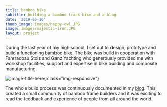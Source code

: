 ```yaml
---
title: bamboo bike
subtitle: building a bamboo track bike and a blog
date: '2019-05-10'
thumb_image: images/happy-owl.JPG
image: images/majestic-iron.JPG
layout: project
---
```

During the last year of my high school, I set out to design, prototype and build a functioning bamboo bike. The bike was build in cooperation with Fahrradbau Stolz and Ganz Yachting who generously provided me with workshop facilities, support and expertise in bike building and composite manufacturing.

![image-title-here](/image/1.jpg){:class="img-responsive"}

The whole build process was continuously documented in my [blog](http://bambusrad.blogspot.com/). This created a small community of bamboo frame builders and it was exciting to read the feedback and experience of people from all around the world.